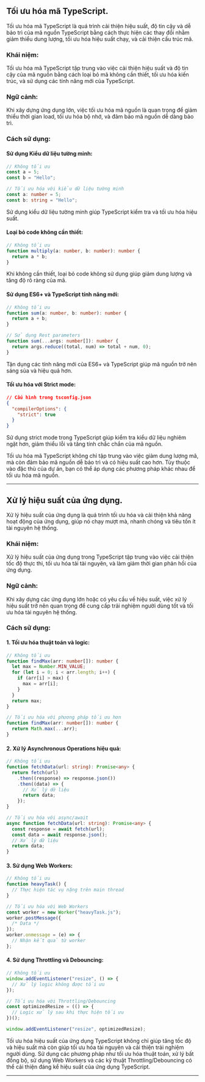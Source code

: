 ## Tối ưu hóa mã TypeScript.

Tối ưu hóa mã TypeScript là quá trình cải thiện hiệu suất, độ tin cậy và dễ bảo trì của mã nguồn TypeScript bằng cách thực hiện các thay đổi nhằm giảm thiểu dung lượng, tối ưu hóa hiệu suất chạy, và cải thiện cấu trúc mã.

### Khái niệm:

Tối ưu hóa mã TypeScript tập trung vào việc cải thiện hiệu suất và độ tin cậy của mã nguồn bằng cách loại bỏ mã không cần thiết, tối ưu hóa kiến trúc, và sử dụng các tính năng mới của TypeScript.

### Ngữ cảnh:

Khi xây dựng ứng dụng lớn, việc tối ưu hóa mã nguồn là quan trọng để giảm thiểu thời gian load, tối ưu hóa bộ nhớ, và đảm bảo mã nguồn dễ dàng bảo trì.

### Cách sử dụng:

#### Sử dụng Kiểu dữ liệu tường minh:

```typescript
// Không tối ưu
const a = 5;
const b = "Hello";

// Tối ưu hóa với kiểu dữ liệu tường minh
const a: number = 5;
const b: string = "Hello";
```

Sử dụng kiểu dữ liệu tường minh giúp TypeScript kiểm tra và tối ưu hóa hiệu suất.

#### Loại bỏ code không cần thiết:

```typescript
// Không tối ưu
function multiply(a: number, b: number): number {
  return a * b;
}
```

Khi không cần thiết, loại bỏ code không sử dụng giúp giảm dung lượng và tăng độ rõ ràng của mã.

#### Sử dụng ES6+ và TypeScript tính năng mới:

```typescript
// Không tối ưu
function sum(a: number, b: number): number {
  return a + b;
}

// Sử dụng Rest parameters
function sum(...args: number[]): number {
  return args.reduce((total, num) => total + num, 0);
}
```

Tận dụng các tính năng mới của ES6+ và TypeScript giúp mã nguồn trở nên sáng sủa và hiệu quả hơn.

#### Tối ưu hóa với Strict mode:

```json
// Cấu hình trong tsconfig.json
{
  "compilerOptions": {
    "strict": true
  }
}
```

Sử dụng strict mode trong TypeScript giúp kiểm tra kiểu dữ liệu nghiêm ngặt hơn, giảm thiểu lỗi và tăng tính chắc chắn của mã nguồn.

Tối ưu hóa mã TypeScript không chỉ tập trung vào việc giảm dung lượng mã, mà còn đảm bảo mã nguồn dễ bảo trì và có hiệu suất cao hơn. Tùy thuộc vào đặc thù của dự án, bạn có thể áp dụng các phương pháp khác nhau để tối ưu hóa mã nguồn.

---

## Xử lý hiệu suất của ứng dụng.

Xử lý hiệu suất của ứng dụng là quá trình tối ưu hóa và cải thiện khả năng hoạt động của ứng dụng, giúp nó chạy mượt mà, nhanh chóng và tiêu tốn ít tài nguyên hệ thống.

### Khái niệm:

Xử lý hiệu suất của ứng dụng trong TypeScript tập trung vào việc cải thiện tốc độ thực thi, tối ưu hóa tải tài nguyên, và làm giảm thời gian phản hồi của ứng dụng.

### Ngữ cảnh:

Khi xây dựng các ứng dụng lớn hoặc có yêu cầu về hiệu suất, việc xử lý hiệu suất trở nên quan trọng để cung cấp trải nghiệm người dùng tốt và tối ưu hóa tài nguyên hệ thống.

### Cách sử dụng:

#### 1. Tối ưu hóa thuật toán và logic:

```typescript
// Không tối ưu
function findMax(arr: number[]): number {
  let max = Number.MIN_VALUE;
  for (let i = 0; i < arr.length; i++) {
    if (arr[i] > max) {
      max = arr[i];
    }
  }
  return max;
}

// Tối ưu hóa với phương pháp tối ưu hơn
function findMax(arr: number[]): number {
  return Math.max(...arr);
}
```

#### 2. Xử lý Asynchronous Operations hiệu quả:

```typescript
// Không tối ưu
function fetchData(url: string): Promise<any> {
  return fetch(url)
    .then((response) => response.json())
    .then((data) => {
      // Xử lý dữ liệu
      return data;
    });
}

// Tối ưu hóa với async/await
async function fetchData(url: string): Promise<any> {
  const response = await fetch(url);
  const data = await response.json();
  // Xử lý dữ liệu
  return data;
}
```

#### 3. Sử dụng Web Workers:

```typescript
// Không tối ưu
function heavyTask() {
  // Thực hiện tác vụ nặng trên main thread
}

// Tối ưu hóa với Web Workers
const worker = new Worker("heavyTask.js");
worker.postMessage({
  /* Data */
});
worker.onmessage = (e) => {
  // Nhận kết quả từ worker
};
```

#### 4. Sử dụng Throttling và Debouncing:

```typescript
// Không tối ưu
window.addEventListener("resize", () => {
  // Xử lý logic không được tối ưu
});

// Tối ưu hóa với Throttling/Debouncing
const optimizedResize = (() => {
  // Logic xử lý sau khi thực hiện tối ưu
})();

window.addEventListener("resize", optimizedResize);
```

Tối ưu hóa hiệu suất của ứng dụng TypeScript không chỉ giúp tăng tốc độ và hiệu suất mà còn giúp tối ưu hóa tài nguyên và cải thiện trải nghiệm người dùng. Sử dụng các phương pháp như tối ưu hóa thuật toán, xử lý bất đồng bộ, sử dụng Web Workers và các kỹ thuật Throttling/Debouncing có thể cải thiện đáng kể hiệu suất của ứng dụng TypeScript.

---
